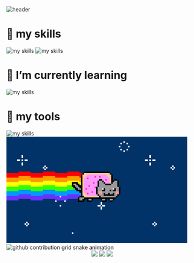 
![header](https://capsule-render.vercel.app/api?type=waving&color=auto&height=300&section=header&text=jiho_seo&fontSize=70)



<h1>🌱 my skills</h1>
<img alt="my skills" src="https://skillicons.dev/icons?theme=light&perline=8&i=py,django,sqlite" /width="300px">
<img alt="my skills" src="https://skillicons.dev/icons?theme=light&perline=8&i=html,css,bootstrap" /width="300px">
<h1>🌱 I’m currently learning</h1>
<img alt="my skills" src="https://skillicons.dev/icons?theme=light&perline=8&i=java,spring,mysql" /width="300px">
<h1>🌱 my tools</h1>
<img alt="my skills" src="https://skillicons.dev/icons?theme=light&perline=8&i=github,gitlab,git,vscode" /width="400px">



<a href="https://timkayhou.com/">
  <img src="https://raw.githubusercontent.com/timkayhou/my-pictures/main/gif/Cat-Nyan-Gif.gif"/>
</a>





<picture>
  <source media="(prefers-color-scheme: dark)" srcset="https://raw.githubusercontent.com/NEU-chaldea/NEU-chaldea/output/github-contribution-grid-snake-dark.svg">
  <source media="(prefers-color-scheme: light)" srcset="https://raw.githubusercontent.com/NEU-chaldea/NEU-chaldea/output/github-contribution-grid-snake.svg">
  <img alt="github contribution grid snake animation" src="https://raw.githubusercontent.com/NEU-chaldea/NEU-chaldea/output/github-contribution-grid-snake.svg">
</picture>


<div align="center">
  <img height="170" src="https://github-readme-stats.vercel.app/api?username=NEU-chaldea&show_icons=true&theme=noctis_minimus"/>
  <img height="170" src="http://mazassumnida.wtf/api/generate_badge?boj=cjsrhd882"/>
  <img height="170" src="https://github-readme-stats.vercel.app/api/top-langs/?username=NEU-chaldea&layout=compact&theme=tokyonight" />
</div>
  
    
